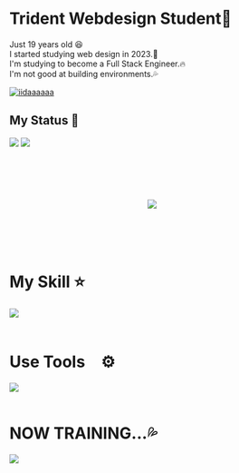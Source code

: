  # Trident Webdesign Student🏫　  　　
<p> 
Just 19 years old 😆<br>I started studying web design in 2023.📖<br> 
I'm studying to become a Full Stack Engineer.🔥<br>
I'm not good at building environments.💦</p>


  <a href="https://github.com/iidaaaaaa/iidaaaaaa/"> 
    <img src="https://komarev.com/ghpvc/?username=iidaaaaaa" alt="iidaaaaaa"  />
  </a>
 
##  My Status  🔰
<div>
  <img src="https://github-readme-stats.vercel.app/api?username=iidaaaaaa&theme=ambient_gradient&show_icons=true" />
  <img src="https://github-readme-stats.vercel.app/api/top-langs/?username=iidaaaaaa&layout=donut&theme=ambient_gradient"/>
  </div>
<br><br><br>

<div align="center">
    <h1>
        <img src="https://user-images.githubusercontent.com/74038190/225813708-98b745f2-7d22-48cf-9150-083f1b00d6c9.gif">
    </h1>
  </div>
<br><br><br> 

# My Skill ⭐️

<img src="https://skillicons.dev/icons?i=html,css,js,firebase,git,nodejs,wordpress,react,php,threejs,tailwind,express,vite,vercel,npm,astro,bootstrap,py,webpack,vue,svelte,vercel" /> <br /><br />

# Use Tools　⚙️

<img src="https://skillicons.dev/icons?i=figma,codepen,ai,ps,vscode,discord,arduino,windows,apple" /> <br /><br />
# NOW TRAINING...💦

<img src="https://skillicons.dev/icons?i=nuxt,,jquery,ts,aws,java,electron,gcp,laravel,linux,ruby,next" /> <br /><br />


